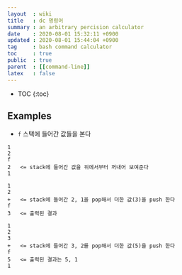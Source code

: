 ```yaml
---
layout  : wiki
title   : dc 명령어
summary : an arbitrary percision calculator
date    : 2020-08-01 15:32:11 +0900
updated : 2020-08-01 15:44:04 +0900
tag     : bash command calculator
toc     : true
public  : true
parent  : [[command-line]]
latex   : false
---
```

* TOC
{:toc}

## Examples

- `f` 스택에 들어간 값들을 본다

```
1
2
f
2   <= stack에 들어간 값을 위에서부터 꺼내어 보여준다
1
```

```
1
2
+   <= stack에 들어간 2, 1을 pop해서 더한 값(3)을 push 한다
f
3   <= 출력된 결과
```

```
1
2
3
+   <= stack에 들어간 3, 2를 pop해서 더한 값(5)을 push 한다
f
5   <= 출력된 결과는 5, 1
1
```

